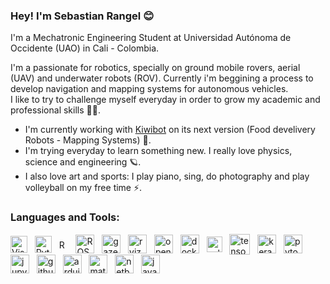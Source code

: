 ### Hey! I'm Sebastian Rangel 😊
I'm a Mechatronic Engineering Student at Universidad Autónoma de Occidente (UAO) in Cali - Colombia.

I'm a passionate for robotics, specially on ground mobile rovers, aerial (UAV) and underwater robots (ROV). Currently i'm beggining a process to develop navigation and mapping systems for autonomous vehicles.<br/>
I like to try to challenge myself everyday in order to grow my academic and professional skills 🤘🏻.

- I'm currently working with [Kiwibot][website] on its next version (Food develivery Robots - Mapping Systems) 🦾.
- I'm trying everyday to learn something new. I really love physics, science and engineering 🪐. 
- I also love art and sports: I play piano, sing, do photography and play volleyball on my free time ⚡.

[website]: https://kiwibot.com/

### **Languages and Tools**:

[<img align="middle" alt="Visual Studio Code" height="27px" src="https://upload.wikimedia.org/wikipedia/commons/thumb/9/9a/Visual_Studio_Code_1.35_icon.svg/1024px-Visual_Studio_Code_1.35_icon.svg.png" />][vscode]
&nbsp;&nbsp;[<img align="middle" alt="Python" height="27px" src="https://upload.wikimedia.org/wikipedia/commons/thumb/c/c3/Python-logo-notext.svg/1024px-Python-logo-notext.svg.png" />][python]
&nbsp;&nbsp;[<img align="middle" alt="ROS" height="15px" src="https://static.wixstatic.com/media/c5a9b9_7604335285bc4147a36b5c350a4b22c5~mv2.png/v1/fit/w_437%2Ch_115%2Cal_c%2Cq_80/file.png" />][ros]
&nbsp;&nbsp;[<img align="middle" alt="ROS2" height="30px" src="https://avatars3.githubusercontent.com/u/3979232?s=400&v=4" />][ros2]
&nbsp;&nbsp;[<img align="middle" alt="gazebo" height="30px" src="https://upload.wikimedia.org/wikipedia/en/1/13/Gazebo_logo.svg" />][gazebo]
&nbsp;&nbsp;[<img align="middle" alt="rviz" height="30px" src="https://store.yonohub.com/wp-content/uploads/2020/06/rviz.svg" />][rviz]
&nbsp;&nbsp;[<img align="middle" alt="opencv" height="30px" src="https://upload.wikimedia.org/wikipedia/commons/3/32/OpenCV_Logo_with_text_svg_version.svg" />][opencv]
&nbsp;&nbsp;[<img align="middle" alt="docker" height="30px" src="https://www.docker.com/sites/default/files/d8/styles/role_icon/public/2019-07/Moby-logo.png?itok=sYH_JEaJ" />][docker]
&nbsp;&nbsp;[<img align="middle" alt="yolo" height="25px" src="https://img.favpng.com/5/13/4/yolo-object-detection-darknet-opencv-convolutional-neural-network-png-favpng-j7FKX339NgCi1RcH8Sbs5ecHS.jpg" />][yolo]
&nbsp;&nbsp;[<img align="middle" alt="tensorflow" height="33px" src="https://www.kubeflow.org/docs/images/logos/TensorFlow.png" />][tensorflow]
&nbsp;&nbsp;[<img align="middle" alt="keras" height="30px" src="https://upload.wikimedia.org/wikipedia/commons/thumb/a/ae/Keras_logo.svg/1024px-Keras_logo.svg.png" />][keras]
&nbsp;&nbsp;[<img align="middle" alt="pytorch" height="30px" src="https://pytorch.org/assets/images/pytorch-logo.png" />][pytorch]
&nbsp;&nbsp;[<img align="middle" alt="jupyter" height="30px" src="https://upload.wikimedia.org/wikipedia/commons/thumb/3/38/Jupyter_logo.svg/1200px-Jupyter_logo.svg.png" />][jupyter]
&nbsp;&nbsp;[<img align="middle" alt="github" height="30px" src="https://upload.wikimedia.org/wikipedia/commons/thumb/9/91/Octicons-mark-github.svg/1024px-Octicons-mark-github.svg.png" />][github]
&nbsp;&nbsp;[<img align="middle" alt="arduino" height="30px" src="https://encrypted-tbn0.gstatic.com/images?q=tbn:ANd9GcT2XbpDr_mjH49xb5uq36h6VLT3-pOnN8wq0Q&usqp=CAU" />][arduino]
&nbsp;&nbsp;[<img align="middle" alt="matlab" height="30px" src="https://doc.opendtect.org/6.0.0/doc/od_userdoc/content/resources/images/appendix_f/matlab.jpeg" />][matlab]
&nbsp;&nbsp;[<img align="middle" alt="netbeans" height="30px" src="https://upload.wikimedia.org/wikipedia/commons/thumb/9/98/Apache_NetBeans_Logo.svg/666px-Apache_NetBeans_Logo.svg.png" />][netbeans]
&nbsp;&nbsp;[<img align="middle" alt="java" height="30px" src="https://logos-download.com/wp-content/uploads/2016/10/Java_logo_icon.png" />][java]

[vscode]: https://code.visualstudio.com/
[python]: https://www.python.org/
[ros]: https://www.ros.org/
[ros2]: https://index.ros.org/doc/ros2/
[gazebo]: http://www.gazebosim.org/
[rviz]: http://wiki.ros.org/rviz
[opencv]: https://www.opencv.org/
[docker]: https://www.docker.com/
[yolo]: https://pjreddie.com/darknet/yolo/
[tensorflow]: https://www.tensorflow.org/
[keras]: https://keras.io/
[pytorch]: https://pytorch.org/
[jupyter]: https://jupyter.org/
[github]: https://github.com/
[arduino]: https://www.arduino.cc/
[matlab]: https://www.mathworks.com/
[netbeans]: https://netbeans.org/
[java]: https://www.java.com/
<br/>
